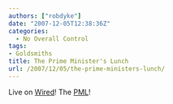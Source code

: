 ```yaml
---
authors: ["robdyke"]
date: "2007-12-05T12:38:36Z"
categories:
  - No Overall Control
tags:
- Goldsmiths
title: The Prime Minister's Lunch
url: /2007/12/05/the-prime-ministers-lunch/
---
```

Live on [Wired](http://wired.gold.ac.uk/)! The [PML](http://www.themomo.co.uk/The%20Prime%20Minister's%20Lunch.html "The PML")!
